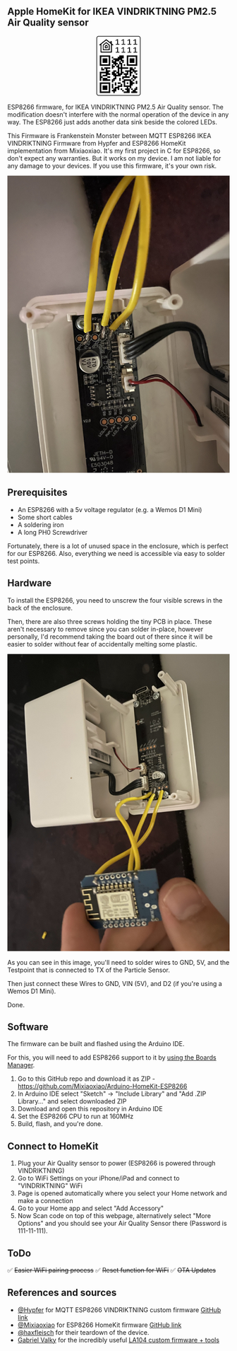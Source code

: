 <p align="center"><h2>Apple HomeKit for IKEA VINDRIKTNING PM2.5 Air Quality sensor</h2></p>


<div align="center"><img src="./img/qrcode.svg" alt="pair_code" width="100"/></div>

ESP8266 firmware, for IKEA VINDRIKTNING PM2.5 Air Quality sensor.
The modification doesn't interfere with the normal operation of the device in any way.
The ESP8266 just adds another data sink beside the colored LEDs.

This Firmware is Frankenstein Monster between MQTT ESP8266 IKEA VINDRIKTNING Firmware from Hypfer and ESP8266 HomeKit implementation from Mixiaoxiao. 
It's my first project in C for ESP8266, so don't expect any warranties. But it works on my device. 
I am not liable for any damage to your devices. If you use this firmware, it's your own risk.

![welcome_picture](./img/IMG_0499.jpg)

## Prerequisites

- An ESP8266 with a 5v voltage regulator (e.g. a Wemos D1 Mini)
- Some short cables
- A soldering iron
- A long PH0 Screwdriver

Fortunately, there is a lot of unused space in the enclosure, which is perfect for our ESP8266.
Also, everything we need is accessible via easy to solder test points.

## Hardware

To install the ESP8266, you need to unscrew the four visible screws in the back of the enclosure.

Then, there are also three screws holding the tiny PCB in place. These aren't necessary to remove since you can solder
in-place, however personally, I'd recommend taking the board out of there since it will be easier to solder without fear
of accidentally melting some plastic.

![board](./img/IMG_0502.jpg)

As you can see in this image, you'll need to solder wires to GND, 5V, and the Testpoint that is connected to TX of the
Particle Sensor.

Then just connect these Wires to GND, VIN (5V), and D2 (if you're using a Wemos D1 Mini).

Done.

## Software

The firmware can be built and flashed using the Arduino IDE.

For this, you will need to add ESP8266 support to it by [using the Boards Manager](https://github.com/esp8266/Arduino#installing-with-boards-manager).

1. Go to this GitHub repo and download it as ZIP - https://github.com/Mixiaoxiao/Arduino-HomeKit-ESP8266
2. In Arduino IDE select "Sketch" -> "Include Library" and "Add .ZIP Library..." and select downloaded ZIP
3. Download and open this repository in Arduino IDE
5. Set the ESP8266 CPU to run at 160MHz
3. Build, flash, and you're done.

## Connect to HomeKit

1. Plug your Air Quality sensor to power (ESP8266 is powered through VINDRIKTNING)
2. Go to WiFi Settings on your iPhone/iPad and connect to "VINDRIKTNING" WiFi
3. Page is opened automatically where you select your Home network and make a connection
4. Go to your Home app and select "Add Accessory"
5. Now Scan code on top of this webpage, alternatively select "More Options" and you should see your Air Quality Sensor there (Password is 111-11-111).

## ToDo

✅ <strike>Easier WiFi pairing process</strike>
✅ <strike>Reset function for WiFi</strike>
✅ <strike>OTA Updates</strike>

## References and sources

- [@Hypfer](https://twitter.com/hypfer?lang=en) for MQTT ESP8266 VINDRIKTNING custom firmware [GitHub link](https://github.com/Hypfer/esp8266-vindriktning-particle-sensor)
- [@Mixiaoxiao](https://twitter.com/haxfleisch) for ESP8266 HomeKit firmware [GitHub link](https://github.com/Mixiaoxiao/Arduino-HomeKit-ESP8266)
- [@haxfleisch](https://twitter.com/haxfleisch) for their teardown of the device.
- [Gabriel Valky](https://github.com/gabonator) for the incredibly useful [LA104 custom firmware + tools](https://github.com/gabonator/LA104)
